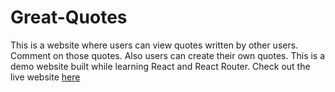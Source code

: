 # Great-Quotes
This is a website where users can view quotes written by other users. Comment on those quotes. Also users can create their own quotes.
This is a demo website built while learning React and React Router.
Check out the live website [here](cheerful-profiterole-4cc1c1.netlify.app)
